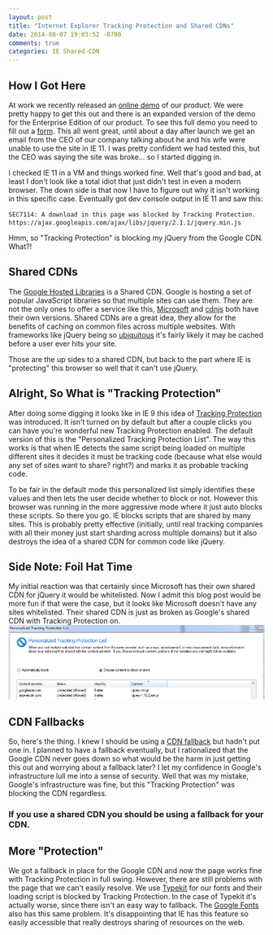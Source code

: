 ```yaml
---
layout: post
title: "Internet Explorer Tracking Protection and Shared CDNs"
date: 2014-08-07 19:03:52 -0700
comments: true
categories: IE Shared-CDN
---
```


## How I Got Here
At work we recently released an [online demo](https://de.demo.extrahop.com/extrahop/) of our product. We were pretty
happy to get this out and there is an expanded version of the demo for the Enterprise Edition of our product. To see
this full demo you need to fill out a [form](http://www.extrahop.com/enterprise/start/).  This all went great, until
about a day after launch we get an email from the CEO of our company talking about he and his wife were unable to use
the site in IE 11. I was pretty confident we had tested this, but the CEO was saying the site was broke... so I
started digging in.

I checked IE 11 in a VM and things worked fine. Well that's good and bad, at least I don't look like a total idiot that
just didn't test in even a modern browser. The down side is that now I have to figure out why it isn't working in this
specific case. Eventually got dev console output in IE 11 and saw this:

```
SEC7114: A download in this page was blocked by Tracking Protection.  https://ajax.googleapis.com/ajax/libs/jquery/2.1.1/jquery.min.js
```

Hmm, so "Tracking Protection" is blocking my jQuery from the Google CDN. What?!

## Shared CDNs
The [Google Hosted Libraries](https://developers.google.com/speed/libraries/devguide) is a Shared CDN. Google is hosting 
a set of popular JavaScript libraries so that multiple sites can use them. They are not the only ones to offer a service 
like this, [Microsoft](http://www.asp.net/ajaxlibrary/cdn.ashx) and [cdnjs](http://cdnjs.com/) both have their own 
versions. Shared CDNs are a great idea, they allow for the benefits of caching on common files across multiple websites. 
With frameworks like jQuery being so [ubiquitous](http://trends.builtwith.com/javascript/jQuery) it's fairly likely it 
may be cached before a user ever hits your site.

Those are the up sides to a shared CDN, but back to the part where IE is "protecting" this browser so well that it can't
use jQuery.

## Alright, So What is "Tracking Protection"
After doing some digging it looks like in IE 9 this idea of
[Tracking Protection](http://windows.microsoft.com/en-us/internet-explorer/products/ie-9/features/tracking-protection)
was introduced. It isn't turned on by default but after a couple clicks you can have you're wonderful new Tracking 
Protection enabled. The default version of this is the "Personalized Tracking Protection List". The way this works is 
that when IE detects the same script being loaded on multiple different sites it decides it must be tracking code 
(because what else would any set of sites want to share? right?) and marks it as probable tracking code.

To be fair in the default mode this personalized list simply identifies these values and then lets the user decide 
whether to block or not. However this browser was running in the more aggressive mode where it just auto blocks these
scripts.  So there you go. IE blocks scripts that are shared by many sites. This is probably pretty effective (initially,
until real tracking companies with all their money just start sharding across multiple domains) but it also destroys the
idea of a shared CDN for common code like jQuery.

## Side Note: Foil Hat Time
My initial reaction was that certainly since Microsoft has their own shared CDN for jQuery it would be whitelisted. Now 
I admit this blog post would be more fun if that were the case, but it looks like Microsoft doesn't have any sites 
whitelisted. Their shared CDN is just as broken as Google's shared CDN with Tracking Protection on.
![IE Blocking Shared CDN Files](/images/ie-blocking-cdns.png)

## CDN Fallbacks
So, here's the thing. I knew I should be using a
[CDN fallback](http://www.hanselman.com/blog/CDNsFailButYourScriptsDontHaveToFallbackFromCDNToLocalJQuery.aspx) but
hadn't put one in. I planned to have a fallback eventually, but I rationalized that the Google CDN never goes down so 
what would be the harm in just getting this out and worrying about a fallback later? I let my confidence in Google's
infrastructure lull me into a sense of security. Well that was my mistake, Google's infrastructure was fine, but this
"Tracking Protection" was blocking the CDN regardless.

### If you use a shared CDN you should be using a fallback for your CDN.

## More "Protection"
We got a fallback in place for the Google CDN and now the page works fine with Tracking Protection in full swing. 
However, there are still problems with the page that we can't easily resolve. We use [Typekit](https://typekit.com/)
for our fonts and their loading script is blocked by Tracking Protection. In the case of Typekit it's actually worse, 
since there isn't an easy way to fallback. The [Google Fonts](https://www.google.com/fonts) also has this same problem. 
It's disappointing that IE has this feature so easily accessible that really destroys sharing of resources on the web.
